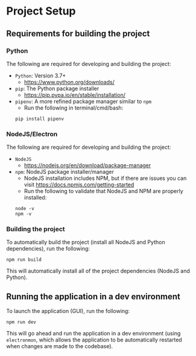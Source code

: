 # Project Setup
## Requirements for building the project

### Python 
The following are required for developing and building the project:
 - `Python`: Version 3.7+
    - https://www.python.org/downloads/
 - `pip`: The Python package installer
    - https://pip.pypa.io/en/stable/installation/
 - `pipenv`: A more refined package manager similar to `npm`
    - Run the following in terminal/cmd/bash:
    ```
    pip install pipenv
    ```

### NodeJS/Electron
The following are required for developing and building the project:
 - `NodeJS`
    - https://nodejs.org/en/download/package-manager
 - `npm`: NodeJS package installer/manager
    - NodeJS installation includes NPM, but if there are issues you can visit https://docs.npmjs.com/getting-started
    - Run the following to validate that NodeJS and NPM are properly installed:
    ```
    node -v
    npm -v
    ```

### Building the project
To automatically build the project (install all NodeJS and Python dependencies), run the following:
```
npm run build
```
This will automatically install all of the project dependencies (NodeJS and Python).

## Running the application in a dev environment
To launch the application (GUI), run the following:
```
npm run dev
```
This will go ahead and run the application in a dev environment (using `electronmon`, which allows the application to be automatically restarted when changes are made to the codebase).